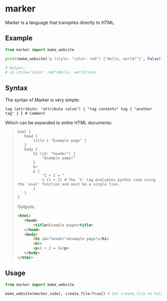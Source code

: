 # marker
Marker is a language that transpiles directly to HTML.

## Example
```py
from marker import make_website

print(make_website('p (style: "color: red") {"Hello, world!"}', False))

# Output:
# <p style="color: red">Hello, world!</p>
```

## Syntax
The syntax of Marker is very simple:
```
tag (attribute: "attribute value") { "tag contents" tag { "another tag" } } # Comment
```
Which can be expanded to entire HTML documents:
>```
>html {
>    head {
>        title { "Example page" }
>    }
>    body {
>        h1 (id: "header") {
>            "Example page!"
>        }
>        br
>        p {
>            "1 + 2 = "
>            % {1 + 2} # The '%' tag evaluates python code using the 'eval' function and must be a single line.
>        }
>    }
>}
>```
>Outputs:
>```html
><html>
>    <head>
>        <title>Example page</title>
>    </head>
>    <body>
>        <h1 id="header">Example page!</h1>
>        <br>
>        <p>1 + 2 = 3</p>
>    </body>
></html>
>```
## Usage
```py
from marker import make_website

make_website(marker_code[, create_file=True]) # Set create_file to False if you just want to return the HTML string.
```
